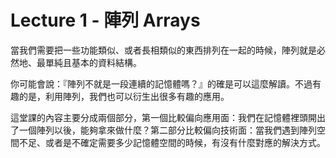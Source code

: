 # Lecture 1 - 陣列 Arrays

當我們需要把一些功能類似、或者長相類似的東西排列在一起的時候，陣列就是必然地、最單純且基本的資料結構。

你可能會說：『陣列不就是一段連續的記憶體嗎？』的確是可以這麼解讀。不過有趣的是，利用陣列，我們也可以衍生出很多有趣的應用。

這堂課的內容主要分成兩個部分，第一個比較偏向應用面：我們在記憶體裡頭開出了一個陣列以後，能夠拿來做什麼？第二部分比較偏向技術面：當我們遇到陣列空間不足、或者是不確定需要多少記憶體空間的時候，有沒有什麼對應的解決方式。